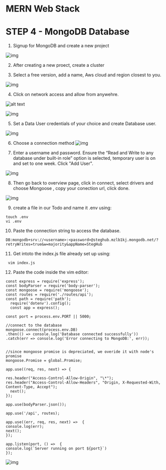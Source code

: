 # MERN Web Stack

# STEP 4 - MongoDB Database
1. Signup for MongoDB and create a new project

![img](images/project_mongoDb.png)

2. After creating a new proect, create a cluster

3. Select a free version, add a name, Aws cloud and region closest to you.

![img](images/cluster.png)

4. Click on network access and allow from anywehre.

![alt text](images/network.png)

![img](images/editip.png)

5. Set a Data User credentials of your choice and create Database user.

![img](images/createdatabaseuser.png)

6. Choose a connection method
![img](images/method.png)

7. Enter a username and password. Ensure the “Read and Write to any database under built-in role” option is selected, temporary user is on and set to one week. Click "Add User".

![img](images/newuser.png.png)


8. Then go back to overview page, click in connect, select drivers and choose Mongoose , copy your conection url, click done.

![img](images/connect.png)

9. create a file in our Todo and name it .env using:

```
touch .env
vi .env
```

10. Paste the connection string to access the database.

```
DB:mongodb+srv://<username>:<password>@steghub.mzlb1kj.mongodb.net/?retryWrites=true&w=majority&appName=StegHub
```

11. Get intoto the index.js file already set up using:

```
 vim index.js
```

12. Paste the code inside the vim editor:
```
const express = require('express');
const bodyParser = require('body-parser');
const mongoose = require('mongoose');
const routes = require('./routes/api');
const path = require('path');
  require('dotenv').config();
  const app = express();

const port = process.env.PORT || 5000;

//connect to the database
mongoose.connect(process.env.DB)
.then(() => console.log('Database connected successfully'))
.catch(err => console.log('Error connecting to MongoDB:', err));


//since mongoose promise is depreciated, we overide it with node's promise
mongoose.Promise = global.Promise;

app.use((req, res, next) => {

res.header("Access-Control-Allow-Origin", "\*");
res.header("Access-Control-Allow-Headers", "Origin, X-Requested-With, Content-Type, Accept");
  next();
});

app.use(bodyParser.json());

app.use('/api', routes);

app.use((err, req, res, next) =>  {
console.log(err);
next();
});

app.listen(port, () =>  {
console.log(`Server running on port ${port}`)
});
```

![img](images/serverrunning.png)